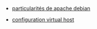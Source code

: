   - [particularités de apache debian](http://www.control-escape.com/web/configuring-apache2-debian.html)

  - [configuration virtual host](https://www.digitalocean.com/community/tutorials/how-to-set-up-apache-virtual-hosts-on-debian-7)

